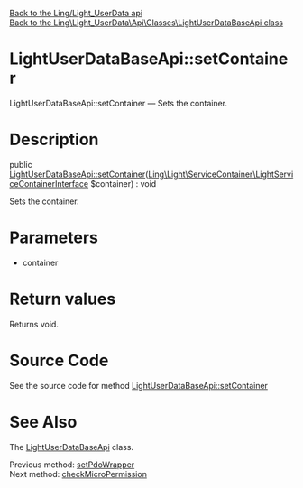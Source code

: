 [Back to the Ling/Light_UserData api](https://github.com/lingtalfi/Light_UserData/blob/master/doc/api/Ling/Light_UserData.md)<br>
[Back to the Ling\Light_UserData\Api\Classes\LightUserDataBaseApi class](https://github.com/lingtalfi/Light_UserData/blob/master/doc/api/Ling/Light_UserData/Api/Classes/LightUserDataBaseApi.md)


LightUserDataBaseApi::setContainer
================



LightUserDataBaseApi::setContainer — Sets the container.




Description
================


public [LightUserDataBaseApi::setContainer](https://github.com/lingtalfi/Light_UserData/blob/master/doc/api/Ling/Light_UserData/Api/Classes/LightUserDataBaseApi/setContainer.md)([Ling\Light\ServiceContainer\LightServiceContainerInterface](https://github.com/lingtalfi/Light/blob/master/doc/api/Ling/Light/ServiceContainer/LightServiceContainerInterface.md) $container) : void




Sets the container.




Parameters
================


- container

    


Return values
================

Returns void.








Source Code
===========
See the source code for method [LightUserDataBaseApi::setContainer](https://github.com/lingtalfi/Light_UserData/blob/master/Api/Classes/LightUserDataBaseApi.php#L66-L69)


See Also
================

The [LightUserDataBaseApi](https://github.com/lingtalfi/Light_UserData/blob/master/doc/api/Ling/Light_UserData/Api/Classes/LightUserDataBaseApi.md) class.

Previous method: [setPdoWrapper](https://github.com/lingtalfi/Light_UserData/blob/master/doc/api/Ling/Light_UserData/Api/Classes/LightUserDataBaseApi/setPdoWrapper.md)<br>Next method: [checkMicroPermission](https://github.com/lingtalfi/Light_UserData/blob/master/doc/api/Ling/Light_UserData/Api/Classes/LightUserDataBaseApi/checkMicroPermission.md)<br>

